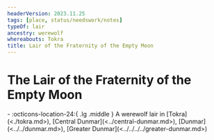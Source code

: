 ```yaml
---
headerVersion: 2023.11.25
tags: [place, status/needswork/notes]
typeOf: lair
ancestry: werewolf
whereabouts: Tokra
title: Lair of the Fraternity of the Empty Moon
---
```

# The Lair of the Fraternity of the Empty Moon
<div class="grid cards ext-narrow-margin ext-one-column" markdown>
-    :octicons-location-24:{ .lg .middle } A werewolf lair in [Tokra](<./tokra.md>), [Central Dunmar](<../central-dunmar.md>), [Dunmar](<../../dunmar.md>), [Greater Dunmar](<../../../../greater-dunmar.md>)  
</div>

